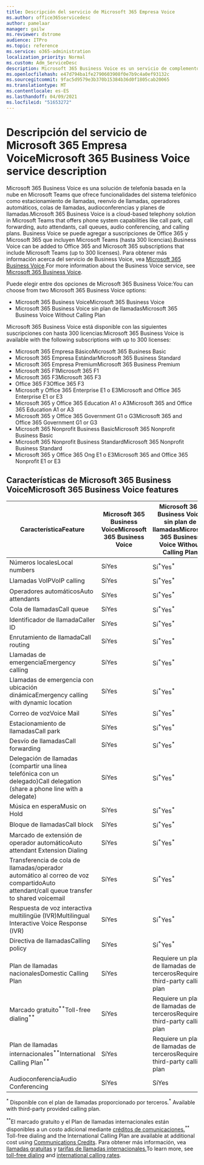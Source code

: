```yaml
---
title: Descripción del servicio de Microsoft 365 Empresa Voice
ms.author: office365servicedesc
author: pamelaar
manager: gailw
ms.reviewer: dstrome
audience: ITPro
ms.topic: reference
ms.service: o365-administration
localization_priority: Normal
ms.custom: Adm_ServiceDesc
description: Microsoft 365 Business Voice es un servicio de complemento que permite usar Microsoft Teams para llamadas telefónicas. Esto combina sistema telefónico, plan de llamadas nacionales, SMS y audioconferencia.
ms.openlocfilehash: e47d794ba1fe2790603908f0e7b9c4a0ef93132c
ms.sourcegitcommit: 9fac5d9579e3b370b15384b36d0f1805cab20065
ms.translationtype: MT
ms.contentlocale: es-ES
ms.lasthandoff: 04/09/2021
ms.locfileid: "51653272"
---
```

# <a name="microsoft-365-business-voice-service-description"></a><span data-ttu-id="c93c5-104">Descripción del servicio de Microsoft 365 Empresa Voice</span><span class="sxs-lookup"><span data-stu-id="c93c5-104">Microsoft 365 Business Voice service description</span></span>

<span data-ttu-id="c93c5-105">Microsoft 365 Business Voice es una solución de telefonía basada en la nube en Microsoft Teams que ofrece funcionalidades del sistema telefónico como estacionamiento de llamadas, reenvío de llamadas, operadores automáticos, colas de llamadas, audioconferencias y planes de llamadas.</span><span class="sxs-lookup"><span data-stu-id="c93c5-105">Microsoft 365 Business Voice is a cloud-based telephony solution in Microsoft Teams that offers phone system capabilities like call park, call forwarding, auto attendants, call queues, audio conferencing, and calling plans.</span></span> <span data-ttu-id="c93c5-106">Business Voice se puede agregar a suscripciones de Office 365 y Microsoft 365 que incluyen Microsoft Teams (hasta 300 licencias).</span><span class="sxs-lookup"><span data-stu-id="c93c5-106">Business Voice can be added to Office 365 and Microsoft 365 subscriptions that include Microsoft Teams (up to 300 licenses).</span></span> <span data-ttu-id="c93c5-107">Para obtener más información acerca del servicio de Business Voice, vea [Microsoft 365 Business Voice](/MicrosoftTeams/business-voice/whats-business-voice).</span><span class="sxs-lookup"><span data-stu-id="c93c5-107">For more information about the Business Voice service, see [Microsoft 365 Business Voice](/MicrosoftTeams/business-voice/whats-business-voice).</span></span>

<span data-ttu-id="c93c5-108">Puede elegir entre dos opciones de Microsoft 365 Business Voice:</span><span class="sxs-lookup"><span data-stu-id="c93c5-108">You can choose from two Microsoft 365 Business Voice options:</span></span>

- <span data-ttu-id="c93c5-109">Microsoft 365 Business Voice</span><span class="sxs-lookup"><span data-stu-id="c93c5-109">Microsoft 365 Business Voice</span></span>
- <span data-ttu-id="c93c5-110">Microsoft 365 Business Voice sin plan de llamadas</span><span class="sxs-lookup"><span data-stu-id="c93c5-110">Microsoft 365 Business Voice Without Calling Plan</span></span>

<span data-ttu-id="c93c5-111">Microsoft 365 Business Voice está disponible con las siguientes suscripciones con hasta 300 licencias:</span><span class="sxs-lookup"><span data-stu-id="c93c5-111">Microsoft 365 Business Voice is available with the following subscriptions with up to 300 licenses:</span></span>

- <span data-ttu-id="c93c5-112">Microsoft 365 Empresa Básico</span><span class="sxs-lookup"><span data-stu-id="c93c5-112">Microsoft 365 Business Basic</span></span>
- <span data-ttu-id="c93c5-113">Microsoft 365 Empresa Estándar</span><span class="sxs-lookup"><span data-stu-id="c93c5-113">Microsoft 365 Business Standard</span></span>
- <span data-ttu-id="c93c5-114">Microsoft 365 Empresa Premium</span><span class="sxs-lookup"><span data-stu-id="c93c5-114">Microsoft 365 Business Premium</span></span>
- <span data-ttu-id="c93c5-115">Microsoft 365 F1</span><span class="sxs-lookup"><span data-stu-id="c93c5-115">Microsoft 365 F1</span></span>
- <span data-ttu-id="c93c5-116">Microsoft 365 F3</span><span class="sxs-lookup"><span data-stu-id="c93c5-116">Microsoft 365 F3</span></span>
- <span data-ttu-id="c93c5-117">Office 365 F3</span><span class="sxs-lookup"><span data-stu-id="c93c5-117">Office 365 F3</span></span>
- <span data-ttu-id="c93c5-118">Microsoft y Office 365 Enterprise E1 o E3</span><span class="sxs-lookup"><span data-stu-id="c93c5-118">Microsoft and Office 365 Enterprise E1 or E3</span></span>
- <span data-ttu-id="c93c5-119">Microsoft 365 y Office 365 Education A1 o A3</span><span class="sxs-lookup"><span data-stu-id="c93c5-119">Microsoft 365 and Office 365 Education A1 or A3</span></span>
- <span data-ttu-id="c93c5-120">Microsoft 365 y Office 365 Government G1 o G3</span><span class="sxs-lookup"><span data-stu-id="c93c5-120">Microsoft 365 and Office 365 Government G1 or G3</span></span>
- <span data-ttu-id="c93c5-121">Microsoft 365 Nonprofit Business Basic</span><span class="sxs-lookup"><span data-stu-id="c93c5-121">Microsoft 365 Nonprofit Business Basic</span></span>
- <span data-ttu-id="c93c5-122">Microsoft 365 Nonprofit Business Standard</span><span class="sxs-lookup"><span data-stu-id="c93c5-122">Microsoft 365 Nonprofit Business Standard</span></span>
- <span data-ttu-id="c93c5-123">Microsoft 365 y Office 365 Ong E1 o E3</span><span class="sxs-lookup"><span data-stu-id="c93c5-123">Microsoft 365 and Office 365 Nonprofit E1 or E3</span></span>

## <a name="microsoft-365-business-voice-features"></a><span data-ttu-id="c93c5-124">Características de Microsoft 365 Business Voice</span><span class="sxs-lookup"><span data-stu-id="c93c5-124">Microsoft 365 Business Voice features</span></span>

| <span data-ttu-id="c93c5-125">Característica</span><span class="sxs-lookup"><span data-stu-id="c93c5-125">Feature</span></span> | <span data-ttu-id="c93c5-126">Microsoft 365 Business Voice</span><span class="sxs-lookup"><span data-stu-id="c93c5-126">Microsoft 365 Business Voice</span></span> | <span data-ttu-id="c93c5-127">Microsoft 365 Business Voice sin plan de llamadas</span><span class="sxs-lookup"><span data-stu-id="c93c5-127">Microsoft 365 Business Voice Without Calling Plan</span></span> |
|--------------------------------------------------------|------------------------------|---------------------------------------------------|
| <span data-ttu-id="c93c5-128">Números locales</span><span class="sxs-lookup"><span data-stu-id="c93c5-128">Local numbers</span></span> | <span data-ttu-id="c93c5-129">Sí</span><span class="sxs-lookup"><span data-stu-id="c93c5-129">Yes</span></span> | <span data-ttu-id="c93c5-130">Sí<sup>\*</sup></span><span class="sxs-lookup"><span data-stu-id="c93c5-130">Yes<sup>\*</sup></span></span> |
| <span data-ttu-id="c93c5-131">Llamadas VoIP</span><span class="sxs-lookup"><span data-stu-id="c93c5-131">VoIP calling</span></span> | <span data-ttu-id="c93c5-132">Sí</span><span class="sxs-lookup"><span data-stu-id="c93c5-132">Yes</span></span> | <span data-ttu-id="c93c5-133">Sí<sup>\*</sup></span><span class="sxs-lookup"><span data-stu-id="c93c5-133">Yes<sup>\*</sup></span></span> |
| <span data-ttu-id="c93c5-134">Operadores automáticos</span><span class="sxs-lookup"><span data-stu-id="c93c5-134">Auto attendants</span></span> | <span data-ttu-id="c93c5-135">Sí</span><span class="sxs-lookup"><span data-stu-id="c93c5-135">Yes</span></span> | <span data-ttu-id="c93c5-136">Sí<sup>\*</sup></span><span class="sxs-lookup"><span data-stu-id="c93c5-136">Yes<sup>\*</sup></span></span> |
| <span data-ttu-id="c93c5-137">Cola de llamadas</span><span class="sxs-lookup"><span data-stu-id="c93c5-137">Call queue</span></span> | <span data-ttu-id="c93c5-138">Sí</span><span class="sxs-lookup"><span data-stu-id="c93c5-138">Yes</span></span> | <span data-ttu-id="c93c5-139">Sí<sup>\*</sup></span><span class="sxs-lookup"><span data-stu-id="c93c5-139">Yes<sup>\*</sup></span></span> |
| <span data-ttu-id="c93c5-140">Identificador de llamada</span><span class="sxs-lookup"><span data-stu-id="c93c5-140">Caller ID</span></span> | <span data-ttu-id="c93c5-141">Sí</span><span class="sxs-lookup"><span data-stu-id="c93c5-141">Yes</span></span> | <span data-ttu-id="c93c5-142">Sí<sup>\*</sup></span><span class="sxs-lookup"><span data-stu-id="c93c5-142">Yes<sup>\*</sup></span></span> |
| <span data-ttu-id="c93c5-143">Enrutamiento de llamada</span><span class="sxs-lookup"><span data-stu-id="c93c5-143">Call routing</span></span> | <span data-ttu-id="c93c5-144">Sí</span><span class="sxs-lookup"><span data-stu-id="c93c5-144">Yes</span></span> | <span data-ttu-id="c93c5-145">Sí<sup>\*</sup></span><span class="sxs-lookup"><span data-stu-id="c93c5-145">Yes<sup>\*</sup></span></span> |
| <span data-ttu-id="c93c5-146">Llamadas de emergencia</span><span class="sxs-lookup"><span data-stu-id="c93c5-146">Emergency calling</span></span> | <span data-ttu-id="c93c5-147">Sí</span><span class="sxs-lookup"><span data-stu-id="c93c5-147">Yes</span></span> | <span data-ttu-id="c93c5-148">Sí<sup>\*</sup></span><span class="sxs-lookup"><span data-stu-id="c93c5-148">Yes<sup>\*</sup></span></span> |
| <span data-ttu-id="c93c5-149">Llamadas de emergencia con ubicación dinámica</span><span class="sxs-lookup"><span data-stu-id="c93c5-149">Emergency calling with dynamic location</span></span> | <span data-ttu-id="c93c5-150">Sí</span><span class="sxs-lookup"><span data-stu-id="c93c5-150">Yes</span></span> | <span data-ttu-id="c93c5-151">Sí<sup>\*</sup></span><span class="sxs-lookup"><span data-stu-id="c93c5-151">Yes<sup>\*</sup></span></span> |
| <span data-ttu-id="c93c5-152">Correo de voz</span><span class="sxs-lookup"><span data-stu-id="c93c5-152">Voice Mail</span></span> | <span data-ttu-id="c93c5-153">Sí</span><span class="sxs-lookup"><span data-stu-id="c93c5-153">Yes</span></span> | <span data-ttu-id="c93c5-154">Sí<sup>\*</sup></span><span class="sxs-lookup"><span data-stu-id="c93c5-154">Yes<sup>\*</sup></span></span> |
| <span data-ttu-id="c93c5-155">Estacionamiento de llamadas</span><span class="sxs-lookup"><span data-stu-id="c93c5-155">Call park</span></span> | <span data-ttu-id="c93c5-156">Sí</span><span class="sxs-lookup"><span data-stu-id="c93c5-156">Yes</span></span> | <span data-ttu-id="c93c5-157">Sí<sup>\*</sup></span><span class="sxs-lookup"><span data-stu-id="c93c5-157">Yes<sup>\*</sup></span></span> |
| <span data-ttu-id="c93c5-158">Desvío de llamadas</span><span class="sxs-lookup"><span data-stu-id="c93c5-158">Call forwarding</span></span> | <span data-ttu-id="c93c5-159">Sí</span><span class="sxs-lookup"><span data-stu-id="c93c5-159">Yes</span></span> | <span data-ttu-id="c93c5-160">Sí<sup>\*</sup></span><span class="sxs-lookup"><span data-stu-id="c93c5-160">Yes<sup>\*</sup></span></span> |
| <span data-ttu-id="c93c5-161">Delegación de llamadas (compartir una línea telefónica con un delegado)</span><span class="sxs-lookup"><span data-stu-id="c93c5-161">Call delegation (share a phone line with a delegate)</span></span> | <span data-ttu-id="c93c5-162">Sí</span><span class="sxs-lookup"><span data-stu-id="c93c5-162">Yes</span></span> | <span data-ttu-id="c93c5-163">Sí<sup>\*</sup></span><span class="sxs-lookup"><span data-stu-id="c93c5-163">Yes<sup>\*</sup></span></span> |
| <span data-ttu-id="c93c5-164">Música en espera</span><span class="sxs-lookup"><span data-stu-id="c93c5-164">Music on Hold</span></span> | <span data-ttu-id="c93c5-165">Sí</span><span class="sxs-lookup"><span data-stu-id="c93c5-165">Yes</span></span> | <span data-ttu-id="c93c5-166">Sí<sup>\*</sup></span><span class="sxs-lookup"><span data-stu-id="c93c5-166">Yes<sup>\*</sup></span></span> |
| <span data-ttu-id="c93c5-167">Bloque de llamadas</span><span class="sxs-lookup"><span data-stu-id="c93c5-167">Call block</span></span> | <span data-ttu-id="c93c5-168">Sí</span><span class="sxs-lookup"><span data-stu-id="c93c5-168">Yes</span></span> | <span data-ttu-id="c93c5-169">Sí<sup>\*</sup></span><span class="sxs-lookup"><span data-stu-id="c93c5-169">Yes<sup>\*</sup></span></span> |
| <span data-ttu-id="c93c5-170">Marcado de extensión de operador automático</span><span class="sxs-lookup"><span data-stu-id="c93c5-170">Auto attendant Extension Dialing</span></span> | <span data-ttu-id="c93c5-171">Sí</span><span class="sxs-lookup"><span data-stu-id="c93c5-171">Yes</span></span> | <span data-ttu-id="c93c5-172">Sí<sup>\*</sup></span><span class="sxs-lookup"><span data-stu-id="c93c5-172">Yes<sup>\*</sup></span></span> |
| <span data-ttu-id="c93c5-173">Transferencia de cola de llamadas/operador automático al correo de voz compartido</span><span class="sxs-lookup"><span data-stu-id="c93c5-173">Auto attendant/call queue transfer to shared voicemail</span></span> | <span data-ttu-id="c93c5-174">Sí</span><span class="sxs-lookup"><span data-stu-id="c93c5-174">Yes</span></span> | <span data-ttu-id="c93c5-175">Sí<sup>\*</sup></span><span class="sxs-lookup"><span data-stu-id="c93c5-175">Yes<sup>\*</sup></span></span> |
| <span data-ttu-id="c93c5-176">Respuesta de voz interactiva multilingüe (IVR)</span><span class="sxs-lookup"><span data-stu-id="c93c5-176">Multilingual Interactive Voice Response (IVR)</span></span> | <span data-ttu-id="c93c5-177">Sí</span><span class="sxs-lookup"><span data-stu-id="c93c5-177">Yes</span></span> | <span data-ttu-id="c93c5-178">Sí<sup>\*</sup></span><span class="sxs-lookup"><span data-stu-id="c93c5-178">Yes<sup>\*</sup></span></span> |
| <span data-ttu-id="c93c5-179">Directiva de llamadas</span><span class="sxs-lookup"><span data-stu-id="c93c5-179">Calling policy</span></span> | <span data-ttu-id="c93c5-180">Sí</span><span class="sxs-lookup"><span data-stu-id="c93c5-180">Yes</span></span> | <span data-ttu-id="c93c5-181">Sí<sup>\*</sup></span><span class="sxs-lookup"><span data-stu-id="c93c5-181">Yes<sup>\*</sup></span></span> |
| <span data-ttu-id="c93c5-182">Plan de llamadas nacionales</span><span class="sxs-lookup"><span data-stu-id="c93c5-182">Domestic Calling Plan</span></span> | <span data-ttu-id="c93c5-183">Sí</span><span class="sxs-lookup"><span data-stu-id="c93c5-183">Yes</span></span> | <span data-ttu-id="c93c5-184">Requiere un plan de llamadas de terceros</span><span class="sxs-lookup"><span data-stu-id="c93c5-184">Requires a third-party calling plan</span></span> |
| <span data-ttu-id="c93c5-185">Marcado gratuito<sup>\*\*</sup></span><span class="sxs-lookup"><span data-stu-id="c93c5-185">Toll-free dialing<sup>\*\*</sup></span></span> | <span data-ttu-id="c93c5-186">Sí</span><span class="sxs-lookup"><span data-stu-id="c93c5-186">Yes</span></span> | <span data-ttu-id="c93c5-187">Requiere un plan de llamadas de terceros</span><span class="sxs-lookup"><span data-stu-id="c93c5-187">Requires a third-party calling plan</span></span> |
| <span data-ttu-id="c93c5-188">Plan de llamadas internacionales<sup>\*\*</sup></span><span class="sxs-lookup"><span data-stu-id="c93c5-188">International Calling Plan<sup>\*\*</sup></span></span> | <span data-ttu-id="c93c5-189">Sí</span><span class="sxs-lookup"><span data-stu-id="c93c5-189">Yes</span></span> | <span data-ttu-id="c93c5-190">Requiere un plan de llamadas de terceros</span><span class="sxs-lookup"><span data-stu-id="c93c5-190">Requires a third-party calling plan</span></span> |
| <span data-ttu-id="c93c5-191">Audioconferencia</span><span class="sxs-lookup"><span data-stu-id="c93c5-191">Audio Conferencing</span></span> | <span data-ttu-id="c93c5-192">Sí</span><span class="sxs-lookup"><span data-stu-id="c93c5-192">Yes</span></span> | <span data-ttu-id="c93c5-193">Sí</span><span class="sxs-lookup"><span data-stu-id="c93c5-193">Yes</span></span> |

<span data-ttu-id="c93c5-194"><sup>\*</sup> Disponible con el plan de llamadas proporcionado por terceros.</span><span class="sxs-lookup"><span data-stu-id="c93c5-194"><sup>\*</sup> Available with third-party provided calling plan.</span></span>

<span data-ttu-id="c93c5-195"><sup>\*\*</sup>El marcado gratuito y el Plan de llamadas internacionales están disponibles a un costo adicional mediante [créditos de comunicaciones.](/microsoftteams/what-are-communications-credits)</span><span class="sxs-lookup"><span data-stu-id="c93c5-195"><sup>\*\*</sup> Toll-free dialing and the International Calling Plan are available at additional cost using [Communications Credits](/microsoftteams/what-are-communications-credits).</span></span> <span data-ttu-id="c93c5-196">Para obtener más información, vea [llamadas gratuitas](/microsoftteams/toll-free-dialing-limitations-and-restrictions) y [tarifas de llamadas internacionales.](https://www.microsoft.com/microsoft-365/microsoft-teams/voice-calling?rtc=1#ow-download-rates)</span><span class="sxs-lookup"><span data-stu-id="c93c5-196">To learn more, see [toll-free dialing](/microsoftteams/toll-free-dialing-limitations-and-restrictions) and [international calling rates](https://www.microsoft.com/microsoft-365/microsoft-teams/voice-calling?rtc=1#ow-download-rates).</span></span>